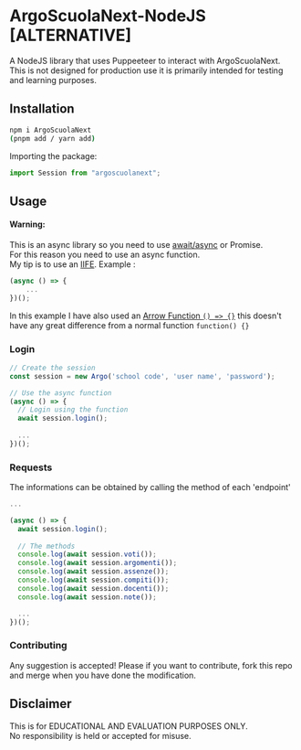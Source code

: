 # ArgoScuolaNext-NodeJS [ALTERNATIVE]

A NodeJS library that uses Puppeeteer to interact with ArgoScuolaNext.
This is not designed for production use it is primarily intended for testing and learning purposes.

## Installation
```bash
npm i ArgoScuolaNext
(pnpm add / yarn add) 
```
Importing the package:
```js
import Session from "argoscuolanext";
```

## Usage

#### Warning:

This is an async library so you need to use [await/async](https://discordjs.guide/additional-info/async-await.html) or Promise.  
For this reason you need to use an async function.  
My tip is to use an [IIFE](https://developer.mozilla.org/en-US/docs/Glossary/IIFE). Example :

```js
(async () => {
	...
})();
```

In this example I have also used an [Arrow Function `() => {}`](https://developer.mozilla.org/en-US/docs/Web/JavaScript/Reference/Functions/Arrow_functions) this doesn't have any great difference from a normal function `function() {}`

### Login

```js
// Create the session 
const session = new Argo('school code', 'user name', 'password');

// Use the async function
(async () => {
  // Login using the function
  await session.login();
  
  ...
})();
```

### Requests

The informations can be obtained by calling the method of each 'endpoint'

```js
...

(async () => {
  await session.login();
  
  // The methods
  console.log(await session.voti());
  console.log(await session.argomenti());
  console.log(await session.assenze());
  console.log(await session.compiti());
  console.log(await session.docenti());
  console.log(await session.note());

  ...
})();
```

### Contributing

Any suggestion is accepted! Please if you want to contribute, fork this repo and merge when you have done the modification.

## Disclaimer
This is for EDUCATIONAL AND EVALUATION PURPOSES ONLY.  
No responsibility is held or accepted for misuse.
